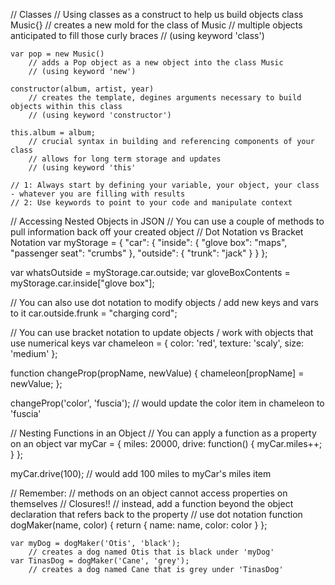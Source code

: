 // Classes
// Using classes as a construct to help us build objects
    class Music{} 
        // creates a new mold for the class of Music
        // multiple objects anticipated to fill those curly braces 
        // (using keyword 'class')
    
    var pop = new Music() 
        // adds a Pop object as a new object into the class Music 
        // (using keyword 'new')
    
    constructor(album, artist, year)
        // creates the template, degines arguments necessary to build objects within this class
        // (using keyword 'constructor')

    this.album = album;
        // crucial syntax in building and referencing components of your class
        // allows for long term storage and updates
        // (using keyword 'this'

    // 1: Always start by defining your variable, your object, your class - whatever you are filling with results
    // 2: Use keywords to point to your code and manipulate context

// Accessing Nested Objects in JSON
// You can use a couple of methods to pull information back off your created object
// Dot Notation vs Bracket Notation
var myStorage = {
    "car": {
        "inside": {
            "glove box": "maps",
            "passenger seat": "crumbs"
        },
        "outside": {
            "trunk": "jack"
        }
    }
};

var whatsOutside = myStorage.car.outside;
var gloveBoxContents = myStorage.car.inside["glove box"];

// You can also use dot notation to modify objects / add new keys and vars to it
car.outside.frunk = "charging cord";

// You can use bracket notation to update objects / work with objects that use numerical keys
var chameleon = {
    color: 'red',
    texture: 'scaly',
    size: 'medium'
};

function changeProp(propName, newValue) {
    chameleon[propName] = newValue;
};

changeProp('color', 'fuscia');
    // would update the color item in chameleon to 'fuscia'

// Nesting Functions in an Object
// You can apply a function as a property on an object
var myCar = {
    miles: 20000,
    drive: function() {
        myCar.miles++;
    }
};

myCar.drive(100);
    // would add 100 miles to myCar's miles item

// Remember:
    // methods on an object cannot access properties on themselves
    // Closures!! 
        // instead, add a function beyond the object declaration that refers back to the property
        // use dot notation
    function dogMaker(name, color) {
        return {
            name: name,
            color: color
        }
    };

    var myDog = dogMaker('Otis', 'black');
        // creates a dog named Otis that is black under 'myDog'
    var TinasDog = dogMaker('Cane', 'grey');
        // creates a dog named Cane that is grey under 'TinasDog'